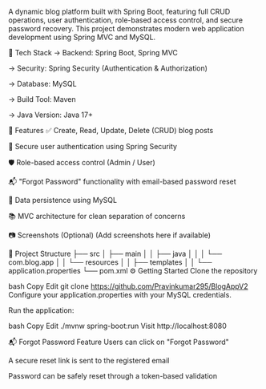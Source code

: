 A dynamic blog platform built with Spring Boot, featuring full CRUD operations, user authentication, role-based access control, and secure password recovery. This project demonstrates modern web application development using Spring MVC and MySQL.

🔧 Tech Stack
-> Backend: Spring Boot, Spring MVC

-> Security: Spring Security (Authentication & Authorization)

-> Database: MySQL

-> Build Tool: Maven

-> Java Version: Java 17+

🚀 Features
✅ Create, Read, Update, Delete (CRUD) blog posts

🔐 Secure user authentication using Spring Security

🛡️ Role-based access control (Admin / User)

📬 "Forgot Password" functionality with email-based password reset

💾 Data persistence using MySQL

📚 MVC architecture for clean separation of concerns

📷 Screenshots (Optional)
(Add screenshots here if available)

📁 Project Structure
├── src
│   ├── main
│   │   ├── java
│   │   │   └── com.blog.app
│   │   └── resources
│   │       ├── templates
│   │       └── application.properties
└── pom.xml
⚙️ Getting Started
Clone the repository

bash
Copy
Edit
git clone https://github.com/Pravinkumar295/BlogAppV2
Configure your application.properties with your MySQL credentials.

Run the application:

bash
Copy
Edit
./mvnw spring-boot:run
Visit http://localhost:8080

📬 Forgot Password Feature
Users can click on "Forgot Password"

A secure reset link is sent to the registered email

Password can be safely reset through a token-based validation
